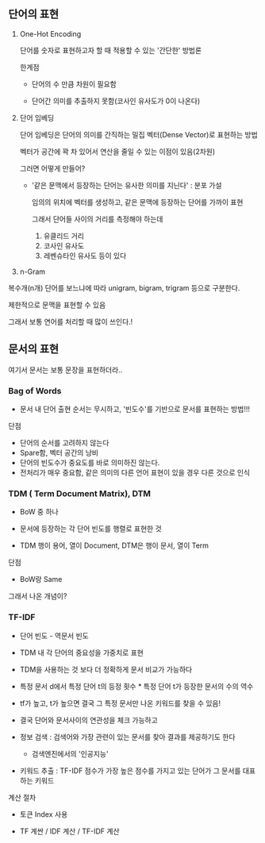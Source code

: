## 단어의 표현

1. One-Hot Encoding

   단어를 숫자로 표현하고자 할 때 적용할 수 있는 '간단한' 방법론

   한계점 

   - 단어의 수 만큼 차원이 필요함

   - 단어간 의미를 추출하지 못함(코사인 유사도가 0이 나온다)



2. 단어 임베딩

   단어 임베딩은 단어의 의미를 간직하는 밀집 벡터(Dense Vector)로 표현하는 방법

   벡터가 공간에 꽉 차 있어서 연산을 줄일 수 있는 이점이 있음(2차원)

   그러면 어떻게 만들어?

   - '같은 문맥에서 등장하는 단어는 유사한 의미를 지닌다' : 분포 가설

     임의의 위치에 벡터를 생성하고, 같은 문맥에 등장하는 단어를 가까이 표현

     그래서 단어들 사이의 거리를 측정해야 하는데

     	1. 유클리드 거리
      	2. 코사인 유사도
      	3. 레벤슈타인 유사도 등이 있다

3.  n-Gram

   복수개(n개) 단어를 보느냐에 따라 unigram, bigram, trigram 등으로 구분한다.

   제한적으로 문맥을 표현할 수 있음

   그래서 보통 연어를 처리할 때 많이 쓰인다.!



## 문서의 표현

여기서 문서는 보통 문장을 표현하더라..

### Bag of Words

- 문서 내 단어 출현 순서는 무시하고, '빈도수'를 기반으로 문서를 표현하는 방법!!!

단점

- 단어의 순서를 고려하지 않는다
- Spare함, 벡터 공간의 낭비
- 단어의 빈도수가 중요도를 바로 의미하진 않는다.
- 전처리가 매우 중요함, 같은 의미의 다른 언어 표현이 있을 경우 다른 것으로 인식



### TDM ( Term Document Matrix), DTM

- BoW 중 하나
- 문서에 등장하는 각 단어 빈도를 행렬로 표현한 것

- TDM 행이 용어, 열이 Document, DTM은 행이 문서, 열이 Term

단점

- BoW랑 Same

그래서 나온 개념이?

### TF-IDF

- 단어 빈도 - 역문서 빈도
- TDM 내 각 단어의 중요성을 가중치로 표현
- TDM을 사용하는 것 보다 더 정확하게 문서 비교가 가능하다
- 특정 문서 d에서 특정 단어 t의 등정 횟수 * 특정 단어 t가 등장한 문서의 수의 역수
- tf가 높고, t가 높으면 결국 그 특정 문서만 나온 키워드를 찾을 수 있음!



- 결국 단어와 문서사이의 연관성을 체크 가능하고
- 정보 검색 : 검색어와 가장 관련이 있는 문서를 찾아 결과를 제공하기도 한다
  	- 검색엔진에서의 '인공지능'
- 키워드 추출 : TF-IDF 점수가 가장 높은 점수를 가지고 있는 단어가 그 문서를 대표하는 키워드



계산 절차

- 토큰 Index 사용

- TF 계싼 / IDF 계산 / TF-IDF 계산

  
